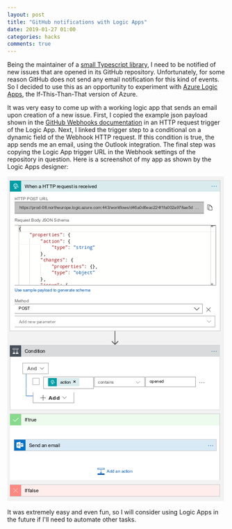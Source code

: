```yaml
---
layout: post
title: "GitHub notifications with Logic Apps"
date: 2019-01-27 01:00
categories: hacks
comments: true
---
```


Being the maintainer of a [small Typescript library][react-appinsights],
I need to be notified of new issues that are opened in its GitHub repository.
Unfortunately, for some reason GitHub does not send any email notification for this
kind of events. So I decided to use this as an opportunity to experiment with
[Azure Logic Apps][azure-logic-apps], the If-This-Than-That version of Azure.

It was very easy to come up with a working logic app that sends an email
upon creation of a new issue. First, I copied the example json payload
shown in the [GitHub Webhooks documentation][github-webhook] in an HTTP
request trigger of the Logic App.
Next, I linked the trigger step to a conditional on a dynamic field of the
Webhook HTTP request. If this condition is true, the app sends me an email,
using the Outlook integration.
The final step was copying the Logic App trigger URL in the Webhook settings
of the repository in question.
Here is a screenshot of my app as shown by the Logic Apps designer:

![Azure Logic Apps designer GitHub notification](/assets/github-azure-logic-apps-notification.png)

It was extremely easy and even fun, so I will consider using Logic Apps in
the future if I'll need to automate other tasks.


 [react-appinsights]: https://github.com/Azure/react-appinsights
 [azure-logic-apps]: https://azure.microsoft.com/en-us/services/logic-apps/
 [github-webhook]: https://developer.github.com/webhooks/
